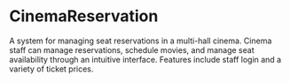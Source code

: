 # CinemaReservation
A system for managing seat reservations in a multi-hall cinema. Cinema staff can manage reservations, schedule movies, and manage seat availability through an intuitive interface. Features include staff login and a variety of ticket prices.
